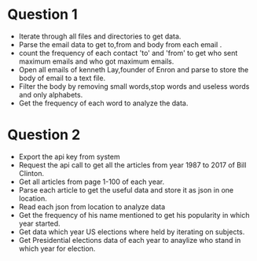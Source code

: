 
# Question 1

- Iterate through all files and directories to get data.
- Parse the email data to get to,from and body from each email .
- count the frequency of each contact 'to' and 'from' to get who sent maximum emails and who got maximum emails.
- Open all emails of kenneth Lay,founder of Enron  and parse to store the body of email  to a text file.
- Filter the body by removing small words,stop words and useless words and only alphabets.
- Get the frequency of each word to analyze the data.

# Question 2

- Export the api key from system
- Request the api call to get all the articles from year 1987 to 2017 of Bill Clinton.
- Get all articles from page 1-100 of each year.
- Parse each article to get the useful data and store it as json in one location.
- Read each json from location to analyze data
- Get the frequency of his name mentioned to get his popularity in which year started.
- Get data which year US elections where held by iterating on subjects.
- Get Presidential elections data of each year to anaylize who stand in which year for election.
